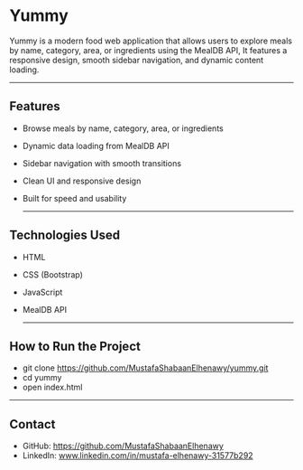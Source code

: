 # Yummy

Yummy is a modern food web application that allows users to explore meals by name, category, area, or ingredients using the MealDB API, 
It features a responsive design, smooth sidebar navigation, and dynamic content loading.

---

## Features  
- Browse meals by name, category, area, or ingredients  
- Dynamic data loading from MealDB API  
- Sidebar navigation with smooth transitions  
- Clean UI and responsive design  
- Built for speed and usability

  ---

## Technologies Used  
- HTML  
- CSS (Bootstrap)  
- JavaScript  
- MealDB API

  ---

## How to Run the Project  

- git clone https://github.com/MustafaShabaanElhenawy/yummy.git  
- cd yummy  
- open index.html

---

## Contact

- GitHub: https://github.com/MustafaShabaanElhenawy  
- LinkedIn: www.linkedin.com/in/mustafa-elhenawy-31577b292
